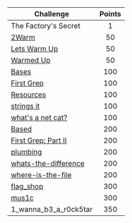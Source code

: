| Challenge | Points |
| - |:-:|
| The Factory's Secret | 1 |
| [2Warm](2Warm) | 50 |
| [Lets Warm Up](Lets%20Warm%20Up) | 50 |
| [Warmed Up](Warmed%20Up) | 50 |
| [Bases](Bases) | 100 |
| [First Grep](First%20Grep) | 100 |
| [Resources](Resources) | 100 |
| [strings it](strings%20it) | 100 |
| [what's a net cat?](what%27s%20a%20net%20cat%3F) | 100 |
| [Based](Based) | 200 |
| [First Grep: Part II](First%20Grep%3A%20Part%20II) | 200 |
| [plumbing](plumbing) | 200 |
| [whats-the-difference](whats-the-difference) | 200 |
| [where-is-the-file](where-is-the-file) | 200 |
| [flag\_shop](flag_shop) | 300 |
| [mus1c](mus1c) | 300 |
| 1\_wanna\_b3\_a\_r0ck5tar | 350 |
